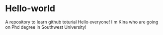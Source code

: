# Hello-world
A repository to learn github toturial
Hello everyone!
I m Kina who are going on Phd degree in Southwest University!
